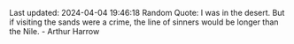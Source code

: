 Last updated: 2024-04-04 19:46:18
Random Quote: I was in the desert. But if visiting the sands were a crime, the line of sinners would be longer than the Nile. - Arthur Harrow
